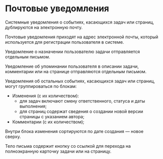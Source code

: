 # Почтовые уведомления

Системные уведомления о событиях, касающихся задач или страниц, дублируются на электронную почту. &#x20;

Почтовые уведомления приходят на адрес электронной почты, который используется для регистрации пользователя в системе.&#x20;

Уведомление о назначении пользователю задачи отправляется отдельным письмом.&#x20;

Уведомление об упоминании пользователя в описании задачи, комментарии или на странице отправляются отдельным письмом.

Уведомления об остальных событиях, касающихся задач или страниц, могут группироваться по блокам:

* Изменения (с их количеством):
  * для задач включают смену ответственного, статуса и даты выполнения;
  * для страниц содержат  сведения о создании новой версии страницы с указанием автора;
* Комментарии (с их количеством);

Внутри блока изменения сортируются по дате создания — новое сверху.

Тело письма содержит кнопку со ссылкой для перехода на полноэкранную карточку задачи или на страницу.&#x20;
